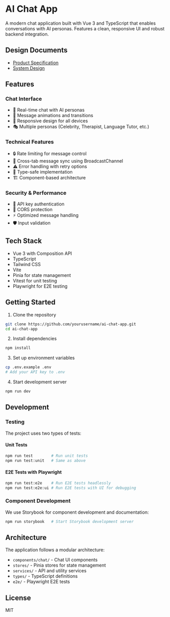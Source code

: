 # AI Chat App

A modern chat application built with Vue 3 and TypeScript that enables conversations with AI personas. Features a clean, responsive UI and robust backend integration.

## Design Documents
- [Product Specification](https://docs.google.com/document/d/1MOKA2w-WOVfi3vF1Wz0JkO5jviHYwb-70OiWReTA0j4/edit?usp=drive_link)
- [System Design](https://docs.google.com/document/d/12gZt0aRicgOZG0L7zlEik6H5yyBAnWfAf3Fx870aHuk/edit?usp=drive_link)

## Features

### Chat Interface
- 💬 Real-time chat with AI personas
- 🔄 Message animations and transitions
- 📱 Responsive design for all devices
- 🎭 Multiple personas (Celebrity, Therapist, Language Tutor, etc.)

### Technical Features
- 🔒 Rate limiting for message control
- 🔄 Cross-tab message sync using BroadcastChannel
- ⚠️ Error handling with retry options
- 🎯 Type-safe implementation
- 🏗️ Component-based architecture

### Security & Performance
- 🔑 API key authentication
- 🚦 CORS protection
- ⚡ Optimized message handling
- 🛡️ Input validation

## Tech Stack

- Vue 3 with Composition API
- TypeScript
- Tailwind CSS
- Vite
- Pinia for state management
- Vitest for unit testing
- Playwright for E2E testing

## Getting Started

1. Clone the repository
```bash
git clone https://github.com/yourusername/ai-chat-app.git
cd ai-chat-app
```

2. Install dependencies
```bash
npm install
```

3. Set up environment variables
```bash
cp .env.example .env
# Add your API key to .env
```

4. Start development server
```bash
npm run dev
```

## Development

### Testing
The project uses two types of tests:

#### Unit Tests
```bash
npm run test        # Run unit tests
npm run test:unit   # Same as above
```

#### E2E Tests with Playwright
```bash
npm run test:e2e    # Run E2E tests headlessly
npm run test:e2e:ui # Run E2E tests with UI for debugging
```

### Component Development
We use Storybook for component development and documentation:
```bash
npm run storybook   # Start Storybook development server
```

## Architecture

The application follows a modular architecture:
- `components/chat/` - Chat UI components
- `stores/` - Pinia stores for state management
- `services/` - API and utility services
- `types/` - TypeScript definitions
- `e2e/` - Playwright E2E tests

## License

MIT 